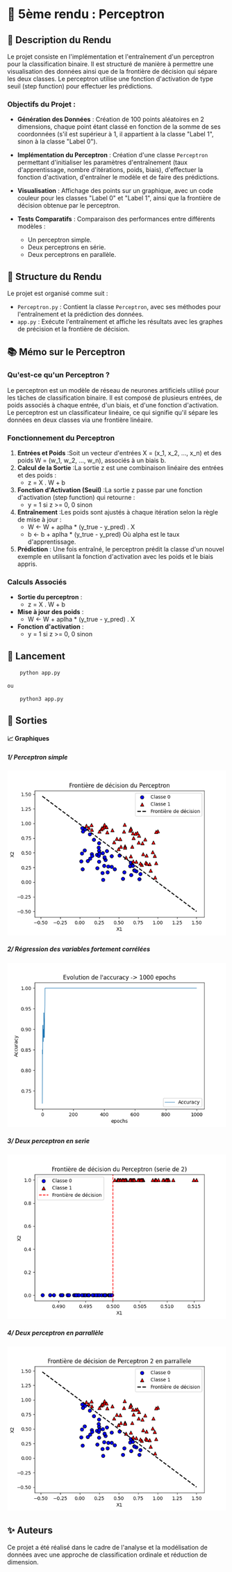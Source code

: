 # 📌 5ème rendu : Perceptron

## 📝 Description du Rendu

Le projet consiste en l'implémentation et l'entraînement d'un perceptron pour la classification binaire. Il est structuré de manière à permettre une visualisation des données ainsi que de la frontière de décision qui sépare les deux classes. Le perceptron utilise une fonction d'activation de type seuil (step function) pour effectuer les prédictions.

### Objectifs du Projet :

- **Génération des Données** : Création de 100 points aléatoires en 2 dimensions, chaque point étant classé en fonction de la somme de ses coordonnées (s'il est supérieur à 1, il appartient à la classe "Label 1", sinon à la classe "Label 0").
- **Implémentation du Perceptron** : Création d'une classe `Perceptron` permettant d'initialiser les paramètres d'entraînement (taux d'apprentissage, nombre d'itérations, poids, biais), d'effectuer la fonction d'activation, d'entraîner le modèle et de faire des prédictions.
- **Visualisation** : Affichage des points sur un graphique, avec un code couleur pour les classes "Label 0" et "Label 1", ainsi que la frontière de décision obtenue par le perceptron.
- **Tests Comparatifs** : Comparaison des performances entre différents modèles :

  - Un perceptron simple.
  - Deux perceptrons en série.
  - Deux perceptrons en parallèle.

## 📂 Structure du Rendu

Le projet est organisé comme suit :

* `Perceptron.py` : Contient la classe `Perceptron`, avec ses méthodes pour l'entraînement et la prédiction des données.
* `app.py` : Exécute l'entraînement et affiche les résultats avec les graphes de précision et la frontière de décision.

## 📚 Mémo sur le Perceptron

### Qu'est-ce qu'un Perceptron ?

Le perceptron est un modèle de réseau de neurones artificiels utilisé pour les tâches de classification binaire. Il est composé de plusieurs entrées, de poids associés à chaque entrée, d'un biais, et d'une fonction d'activation. Le perceptron est un classificateur linéaire, ce qui signifie qu'il sépare les données en deux classes via une frontière linéaire.

### Fonctionnement du Perceptron

1. **Entrées et Poids** :Soit un vecteur d'entrées X = (x_1, x_2, ..., x_n) et des poids W = (w_1, w_2, ..., w_n), associés à un biais b.
2. **Calcul de la Sortie** :La sortie z est une combinaison linéaire des entrées et des poids :
   - z = X . W + b
3. **Fonction d'Activation (Seuil)** :La sortie z passe par une fonction d'activation (step function) qui retourne :
   - y = 1 si z >= 0, 0 sinon
4. **Entraînement** :Les poids sont ajustés à chaque itération selon la règle de mise à jour :
   - W <- W + aplha * (y_true - y_pred) . X
   - b <- b + aplha * (y_true - y_pred)
     Où alpha est le taux d'apprentissage.
5. **Prédiction** :
   Une fois entraîné, le perceptron prédit la classe d'un nouvel exemple en utilisant la fonction d'activation avec les poids et le biais appris.

### Calculs Associés

- **Sortie du perceptron** :
  - z = X . W + b
- **Mise à jour des poids** :
  - W <- W + aplha * (y_true - y_pred) . X
- **Fonction d'activation** :
  - y = 1 si z >= 0, 0 sinon

## 🚀 Lancement

```
	python app.py
```

    ou

```
	python3 app.py

```

## **📸 Sorties**

#### 📈 Graphiques

##### 1/ Perceptron simple

![perceptron](img/perceptron.png)

##### 2/ Régression des variables fortement corrélées

![accuracy](img/Accuracy.png)

##### 3/ Deux perceptron en serie

![perceptron_serie](img/perceptron_serie.png)

##### 4/ Deux perceptron en parrallèle

![perceptron_parrallele](img/perceptron_parrallele.png)

## ✨ Auteurs

Ce projet a été réalisé dans le cadre de l'analyse et la modélisation de données avec une approche de classification ordinale et réduction de dimension.
